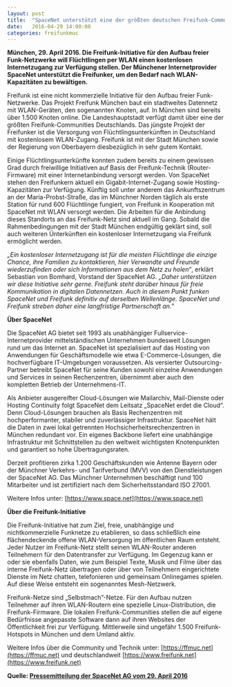 ```yaml
---
layout: post
title:  "SpaceNet unterstützt eine der größten deutschen Freifunk-Communities"
date:   2016-04-29 14:00:00
categories: freifunkmuc
---
```


**München, 29. April 2016. Die Freifunk-Initiative für den Aufbau freier Funk-Netzwerke will Flüchtlingen per WLAN einen kostenlosen Internetzugang zur Verfügung stellen. Der Münchener Internetprovider SpaceNet unterstützt die Freifunker, um den Bedarf nach WLAN-Kapazitäten zu bewältigen.**

Freifunk ist eine nicht kommerzielle Initiative für den Aufbau freier Funk-Netzwerke. Das Projekt Freifunk München baut ein stadtweites Datennetz mit WLAN-Geräten, den sogenannten Knoten, auf. In München sind bereits über 1.500 Knoten online. Die Landeshauptstadt verfügt damit über eine der größten Freifunk-Communities Deutschlands. Das jüngste Projekt der Freifunker ist die Versorgung von Flüchtlingsunterkünften in Deutschland mit kostenlosem WLAN-Zugang. Freifunk ist mit der Stadt München sowie der Regierung von Oberbayern diesbezüglich in sehr gutem Kontakt.

Einige Flüchtlingsunterkünfte konnten zudem bereits zu einem gewissen Grad durch freiwillige Initiativen auf Basis der Freifunk-Technik (Router-Firmware) mit einer Internetanbindung versorgt werden. Von SpaceNet stehen den Freifunkern aktuell ein Gigabit-Internet-Zugang sowie Hosting-Kapazitäten zur Verfügung. Künftig soll unter anderem das Ankunftszentrum an der Maria-Probst-Straße, das im Münchner Norden täglich als erste Station für rund 600 Flüchtlinge fungiert, von Freifunk in Kooperation mit SpaceNet mit WLAN versorgt werden. Die Arbeiten für die Anbindung dieses Standorts an das Freifunk-Netz sind aktuell im Gang. Sobald die Rahmenbedingungen mit der Stadt München endgültig geklärt sind, soll auch weiteren Ünterkünften ein kostenloser Internetzugang via Freifunk ermöglicht werden.

*„Ein kostenloser Internetzugang ist für die meisten Flüchtlinge die einzige Chance, ihre Familien zu kontaktieren, hier Verwandte und Freunde wiederzufinden oder sich Informationen aus dem Netz zu holen“*, erklärt Sebastian von Bomhard, Vorstand der SpaceNet AG. *„Daher unterstützen wir diese Initiative sehr gerne. Freifunk steht darüber hinaus für freie Kommunikation in digitalen Datennetzen. Auch in diesem Punkt funken SpaceNet und Freifunk definitiv auf derselben Wellenlänge. SpaceNet und Freifunk streben daher eine langfristige Partnerschaft an.”*

**Über SpaceNet**

Die SpaceNet AG bietet seit 1993 als unabhängiger Fullservice-Internetprovider mittelständischen Unternehmen bundesweit Lösungen rund um das Internet an. SpaceNet ist spezialisiert auf das Hosting von Anwendungen für Geschäftsmodelle wie etwa E-Commerce-Lösungen, die hochverfügbare IT-Umgebungen voraussetzen. Als versierter Outsourcing-Partner betreibt SpaceNet für seine Kunden sowohl einzelne Anwendungen und Services in seinen Rechenzentren, übernimmt aber auch den kompletten Betrieb der Unternehmens-IT.

Als Anbieter ausgereifter Cloud-Lösungen wie Mailarchiv, Mail-Dienste oder Hosting Continuity folgt SpaceNet dem Leitsatz „SpaceNet erdet die Cloud“. Denn Cloud-Lösungen brauchen als Basis Rechenzentren mit hochperformanter, stabiler und zuverlässiger Infrastruktur. SpaceNet hält die Daten in zwei lokal getrennten Hochsicherheitsrechenzentren in München redundant vor. Ein eigenes Backbone liefert eine unabhängige Infrastruktur mit Schnittstellen zu den weltweit wichtigsten Knotenpunkten und garantiert so hohe Übertragungsraten.

Derzeit profitieren zirka 1.200 Geschäftskunden wie Antenne Bayern oder der Münchner Verkehrs- und Tarifverbund (MVV) von den Dienstleistungen der SpaceNet AG. Das Münchner Unternehmen beschäftigt rund 100 Mitarbeiter und ist zertifiziert nach dem Sicherheitsstandard ISO 27001.

Weitere Infos unter: [https://www.space.net](https://www.space.net)

**Über die Freifunk-Initiative**

Die Freifunk-Initiative hat zum Ziel, freie, unabhängige und nichtkommerzielle Funknetze zu etablieren, so dass schließlich eine flächendeckende offene WLAN-Versorgung im öffentlichen Raum entsteht. Jeder Nutzer im Freifunk-Netz stellt seinen WLAN-Router anderen Teilnehmern für den Datentransfer zur Verfügung. Im Gegenzug kann er oder sie ebenfalls Daten, wie zum Beispiel Texte, Musik und Filme über das interne Freifunk-Netz übertragen oder über von Teilnehmern eingerichtete Dienste im Netz chatten, telefonieren und gemeinsam Onlinegames spielen. Auf diese Weise entsteht ein sogenanntes Mesh-Netzwerk.

Freifunk-Netze sind „Selbstmach”-Netze. Für den Aufbau nutzen Teilnehmer auf ihren WLAN-Routern eine spezielle Linux-Distribution, die Freifunk-Firmware. Die lokalen Freifunk-Communities stellen die auf eigene Bedürfnisse angepasste Software dann auf ihren Websites der Öffentlichkeit frei zur Verfügung. Mittlerweile sind ungefähr 1.500 Freifunk-Hotspots in München und dem Umland aktiv. 

Weitere Infos über die Community und Technik unter: [https://ffmuc.net](https://ffmuc.net) und deutschlandweit [https://www.freifunk.net](https://www.freifunk.net)


**Quelle: [Pressemitteilung der SpaceNet AG vom 29. April 2016](https://www.space.net/it-expertenwissen/aktuelles/unternehmen/detail-unternehmensnews/titel/spacenet-unterstuetzt-eine-der-groessten-deutschen-freifunk-communities/News/detail/index.html?actbackPid=1247&cHash=1dcaab9cec56b4b76ee0d95002793cb3)**
